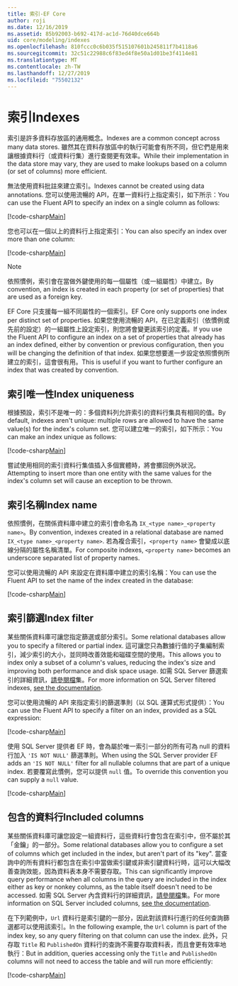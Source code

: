 ```yaml
---
title: 索引-EF Core
author: roji
ms.date: 12/16/2019
ms.assetid: 85b92003-b692-417d-ac1d-76d40dce664b
uid: core/modeling/indexes
ms.openlocfilehash: 810fccc0c6b035f515107601b245811f7b4118a6
ms.sourcegitcommit: 32c51c22988c6f83ed4f8e50a1d01be3f4114e81
ms.translationtype: MT
ms.contentlocale: zh-TW
ms.lasthandoff: 12/27/2019
ms.locfileid: "75502132"
---
```

# <a name="indexes"></a><span data-ttu-id="531e2-102">索引</span><span class="sxs-lookup"><span data-stu-id="531e2-102">Indexes</span></span>

<span data-ttu-id="531e2-103">索引是許多資料存放區的通用概念。</span><span class="sxs-lookup"><span data-stu-id="531e2-103">Indexes are a common concept across many data stores.</span></span> <span data-ttu-id="531e2-104">雖然其在資料存放區中的執行可能會有所不同，但它們是用來讓根據資料行（或資料行集）進行查閱更有效率。</span><span class="sxs-lookup"><span data-stu-id="531e2-104">While their implementation in the data store may vary, they are used to make lookups based on a column (or set of columns) more efficient.</span></span>

<span data-ttu-id="531e2-105">無法使用資料批註來建立索引。</span><span class="sxs-lookup"><span data-stu-id="531e2-105">Indexes cannot be created using data annotations.</span></span> <span data-ttu-id="531e2-106">您可以使用流暢的 API，在單一資料行上指定索引，如下所示：</span><span class="sxs-lookup"><span data-stu-id="531e2-106">You can use the Fluent API to specify an index on a single column as follows:</span></span>

[!code-csharp[Main](../../../samples/core/Modeling/FluentAPI/Index.cs?name=Index&highlight=4)]

<span data-ttu-id="531e2-107">您也可以在一個以上的資料行上指定索引：</span><span class="sxs-lookup"><span data-stu-id="531e2-107">You can also specify an index over more than one column:</span></span>

[!code-csharp[Main](../../../samples/core/Modeling/FluentAPI/IndexComposite.cs?name=Composite&highlight=4)]

> [!NOTE]
> <span data-ttu-id="531e2-108">依照慣例，索引會在當做外鍵使用的每一個屬性（或一組屬性）中建立。</span><span class="sxs-lookup"><span data-stu-id="531e2-108">By convention, an index is created in each property (or set of properties) that are used as a foreign key.</span></span>
>
> <span data-ttu-id="531e2-109">EF Core 只支援每一組不同屬性的一個索引。</span><span class="sxs-lookup"><span data-stu-id="531e2-109">EF Core only supports one index per distinct set of properties.</span></span> <span data-ttu-id="531e2-110">如果您使用流暢的 API，在已定義索引（依慣例或先前的設定）的一組屬性上設定索引，則您將會變更該索引的定義。</span><span class="sxs-lookup"><span data-stu-id="531e2-110">If you use the Fluent API to configure an index on a set of properties that already has an index defined, either by convention or previous configuration, then you will be changing the definition of that index.</span></span> <span data-ttu-id="531e2-111">如果您想要進一步設定依照慣例所建立的索引，這會很有用。</span><span class="sxs-lookup"><span data-stu-id="531e2-111">This is useful if you want to further configure an index that was created by convention.</span></span>

## <a name="index-uniqueness"></a><span data-ttu-id="531e2-112">索引唯一性</span><span class="sxs-lookup"><span data-stu-id="531e2-112">Index uniqueness</span></span>

<span data-ttu-id="531e2-113">根據預設，索引不是唯一的：多個資料列允許索引的資料行集具有相同的值。</span><span class="sxs-lookup"><span data-stu-id="531e2-113">By default, indexes aren't unique: multiple rows are allowed to have the same value(s) for the index's column set.</span></span> <span data-ttu-id="531e2-114">您可以建立唯一的索引，如下所示：</span><span class="sxs-lookup"><span data-stu-id="531e2-114">You can make an index unique as follows:</span></span>

[!code-csharp[Main](../../../samples/core/Modeling/FluentAPI/IndexUnique.cs?name=IndexUnique&highlight=5)]

<span data-ttu-id="531e2-115">嘗試使用相同的索引資料行集值插入多個實體時，將會擲回例外狀況。</span><span class="sxs-lookup"><span data-stu-id="531e2-115">Attempting to insert more than one entity with the same values for the index's column set will cause an exception to be thrown.</span></span>

## <a name="index-name"></a><span data-ttu-id="531e2-116">索引名稱</span><span class="sxs-lookup"><span data-stu-id="531e2-116">Index name</span></span>

<span data-ttu-id="531e2-117">依照慣例，在關係資料庫中建立的索引會命名為 `IX_<type name>_<property name>`。</span><span class="sxs-lookup"><span data-stu-id="531e2-117">By convention, indexes created in a relational database are named `IX_<type name>_<property name>`.</span></span> <span data-ttu-id="531e2-118">若為複合索引，`<property name>` 會變成以底線分隔的屬性名稱清單。</span><span class="sxs-lookup"><span data-stu-id="531e2-118">For composite indexes, `<property name>` becomes an underscore separated list of property names.</span></span>

<span data-ttu-id="531e2-119">您可以使用流暢的 API 來設定在資料庫中建立的索引名稱：</span><span class="sxs-lookup"><span data-stu-id="531e2-119">You can use the Fluent API to set the name of the index created in the database:</span></span>

[!code-csharp[Main](../../../samples/core/Modeling/FluentAPI/IndexName.cs?name=IndexName&highlight=5)]

## <a name="index-filter"></a><span data-ttu-id="531e2-120">索引篩選</span><span class="sxs-lookup"><span data-stu-id="531e2-120">Index filter</span></span>

<span data-ttu-id="531e2-121">某些關係資料庫可讓您指定篩選或部分索引。</span><span class="sxs-lookup"><span data-stu-id="531e2-121">Some relational databases allow you to specify a filtered or partial index.</span></span> <span data-ttu-id="531e2-122">這可讓您只為數據行值的子集編制索引，減少索引的大小，並同時改善效能和磁碟空間的使用。</span><span class="sxs-lookup"><span data-stu-id="531e2-122">This allows you to index only a subset of a column's values, reducing the index's size and improving both performance and disk space usage.</span></span> <span data-ttu-id="531e2-123">如需 SQL Server 篩選索引的詳細資訊，[請參閱檔](https://docs.microsoft.com/sql/relational-databases/indexes/create-filtered-indexes)集。</span><span class="sxs-lookup"><span data-stu-id="531e2-123">For more information on SQL Server filtered indexes, [see the documentation](https://docs.microsoft.com/sql/relational-databases/indexes/create-filtered-indexes).</span></span>

<span data-ttu-id="531e2-124">您可以使用流暢的 API 來指定索引的篩選準則（以 SQL 運算式形式提供）：</span><span class="sxs-lookup"><span data-stu-id="531e2-124">You can use the Fluent API to specify a filter on an index, provided as a SQL expression:</span></span>

[!code-csharp[Main](../../../samples/core/Modeling/FluentAPI/IndexFilter.cs?name=IndexFilter&highlight=5)]

<span data-ttu-id="531e2-125">使用 SQL Server 提供者 EF 時，會為屬於唯一索引一部分的所有可為 null 的資料行加入 `'IS NOT NULL'` 篩選準則。</span><span class="sxs-lookup"><span data-stu-id="531e2-125">When using the SQL Server provider EF adds an `'IS NOT NULL'` filter for all nullable columns that are part of a unique index.</span></span> <span data-ttu-id="531e2-126">若要覆寫此慣例，您可以提供 `null` 值。</span><span class="sxs-lookup"><span data-stu-id="531e2-126">To override this convention you can supply a `null` value.</span></span>

[!code-csharp[Main](../../../samples/core/Modeling/FluentAPI/IndexNoFilter.cs?name=IndexNoFilter&highlight=6)]

## <a name="included-columns"></a><span data-ttu-id="531e2-127">包含的資料行</span><span class="sxs-lookup"><span data-stu-id="531e2-127">Included columns</span></span>

<span data-ttu-id="531e2-128">某些關係資料庫可讓您設定一組資料行，這些資料行會包含在索引中，但不屬於其「金鑰」的一部分。</span><span class="sxs-lookup"><span data-stu-id="531e2-128">Some relational databases allow you to configure a set of columns which get included in the index, but aren't part of its "key".</span></span> <span data-ttu-id="531e2-129">當查詢中的所有資料行都包含在索引中當做索引鍵或非索引鍵資料行時，這可以大幅改善查詢效能，因為資料表本身不需要存取。</span><span class="sxs-lookup"><span data-stu-id="531e2-129">This can significantly improve query performance when all columns in the query are included in the index either as key or nonkey columns, as the table itself doesn't need to be accessed.</span></span> <span data-ttu-id="531e2-130">如需 SQL Server 內含資料行的詳細資訊，[請參閱檔](https://docs.microsoft.com/sql/relational-databases/indexes/create-indexes-with-included-columns)集。</span><span class="sxs-lookup"><span data-stu-id="531e2-130">For more information on SQL Server included columns, [see the documentation](https://docs.microsoft.com/sql/relational-databases/indexes/create-indexes-with-included-columns).</span></span>

<span data-ttu-id="531e2-131">在下列範例中，`Url` 資料行是索引鍵的一部分，因此對該資料行進行的任何查詢篩選都可以使用該索引。</span><span class="sxs-lookup"><span data-stu-id="531e2-131">In the following example, the `Url` column is part of the index key, so any query filtering on that column can use the index.</span></span> <span data-ttu-id="531e2-132">此外，只存取 `Title` 和 `PublishedOn` 資料行的查詢不需要存取資料表，而且會更有效率地執行：</span><span class="sxs-lookup"><span data-stu-id="531e2-132">But in addition, queries accessing only the `Title` and `PublishedOn` columns will not need to access the table and will run more efficiently:</span></span>

[!code-csharp[Main](../../../samples/core/Modeling/FluentAPI/IndexInclude.cs?name=IndexInclude&highlight=5-9)]
